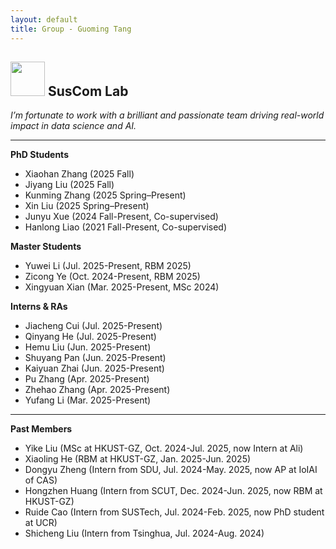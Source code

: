 ```yaml
---
layout: default
title: Group - Guoming Tang
---
```


## <img src="../img/suscomlab.png" height="55px"> SusCom Lab

_I’m fortunate to work with a brilliant and passionate team driving real-world impact in data science and AI._

---

**PhD Students**

- Xiaohan Zhang (2025 Fall)
- Jiyang Liu (2025 Fall)
- Kunming Zhang (2025 Spring–Present)
- Xin Liu (2025 Spring–Present)
- Junyu Xue (2024 Fall-Present, Co-supervised)
- Hanlong Liao (2021 Fall-Present, Co-supervised)

**Master Students**

- Yuwei Li (Jul. 2025-Present, RBM 2025)
- Zicong Ye (Oct. 2024-Present, RBM 2025)
- Xingyuan Xian (Mar. 2025-Present, MSc 2024)

**Interns & RAs**

- Jiacheng Cui (Jul. 2025-Present)
- Qinyang He (Jul. 2025-Present)
- Hemu Liu (Jun. 2025-Present)
- Shuyang Pan (Jun. 2025-Present)
- Kaiyuan Zhai (Jun. 2025-Present)
- Pu Zhang (Apr. 2025-Present)
- Zhehao Zhang (Apr. 2025-Present)
- Yufang Li (Mar. 2025-Present)

---

**Past Members**

- Yike Liu (MSc at HKUST-GZ, Oct. 2024-Jul. 2025, now Intern at Ali)
- Xiaoling He (RBM at HKUST-GZ, Jan. 2025-Jun. 2025)
- Dongyu Zheng (Intern from SDU, Jul. 2024-May. 2025, now AP at IoIAI of CAS)
- Hongzhen Huang (Intern from SCUT, Dec. 2024-Jun. 2025, now RBM at HKUST-GZ)
- Ruide Cao (Intern from SUSTech, Jul. 2024-Feb. 2025, now PhD student at UCR)
- Shicheng Liu (Intern from Tsinghua, Jul. 2024-Aug. 2024)